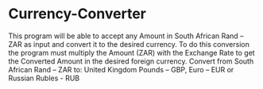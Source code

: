 # Currency-Converter
This program will be able to accept any Amount in South African Rand – ZAR as input and convert it to the desired currency. To do this conversion the program must multiply the Amount (ZAR) with the Exchange Rate to get the Converted Amount in the desired foreign currency.  Convert from South African Rand – ZAR to: United Kingdom Pounds – GBP, Euro – EUR or Russian Rubles - RUB
